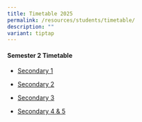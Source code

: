 ```yaml
---
title: Timetable 2025
permalink: /resources/students/timetable/
description: ""
variant: tiptap
---
```

<p></p>
<h4><strong>Semester 2 Timetable</strong></h4>
<ul data-tight="true" class="tight">
<li>
<p><a href="/files/Timetable/Sec1S1TT25.pdf" rel="noopener noreferrer nofollow" target="_blank">Secondary 1</a>
</p>
</li>
<li>
<p><a href="/files/Timetable/Sec2S1TT25.pdf" rel="noopener noreferrer nofollow" target="_blank">Secondary 2</a>
</p>
</li>
<li>
<p><a href="/files/Timetable/Sec3S1TT25.pdf" rel="noopener noreferrer nofollow" target="_blank">Secondary 3</a>
</p>
</li>
<li>
<p><a href="/files/Timetable/Sec45S1TT25.pdf" rel="noopener noreferrer nofollow" target="_blank">Secondary 4 &amp; 5</a>
</p>
</li>
</ul>
<p></p>